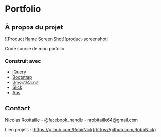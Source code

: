 # Portfolio

<!-- À propos du projet -->
## À propos du projet

[![Product Name Screen Shot][product-screenshot]](https://example.com)

Code source de mon porfolio.


### Construit avec

* [jQuery](https://jquery.com/)
* [Bootstrap](https://getbootstrap.com/)
* [SmoothScroll](js/SmoothScroll.js)
* [Slick](https://kenwheeler.github.io/slick/)
* [Aos](https://michalsnik.github.io/aos/)


<!-- CONTACT -->
## Contact

Nicolas Robitaille - [@facebook_handle](https://www.facebook.com/nicolas.robitaille.96) - nrobitaille64@gmail.com

Lien projets : [https://github.com/RobbNick](https://github.com/RobbNick)

<!-- MARKDOWN LINKS & IMAGES -->
<!-- https://www.markdownguide.org/basic-syntax/#reference-style-links -->
[contributors-shield]: https://img.shields.io/github/contributors/github_username/repo.svg?style=for-the-badge
[contributors-url]: https://github.com/github_username/repo/graphs/contributors
[forks-shield]: https://img.shields.io/github/forks/github_username/repo.svg?style=for-the-badge
[forks-url]: https://github.com/github_username/repo/network/members
[stars-shield]: https://img.shields.io/github/stars/github_username/repo.svg?style=for-the-badge
[stars-url]: https://github.com/github_username/repo/stargazers
[issues-shield]: https://img.shields.io/github/issues/github_username/repo.svg?style=for-the-badge
[issues-url]: https://github.com/github_username/repo/issues
[license-shield]: https://img.shields.io/github/license/github_username/repo.svg?style=for-the-badge
[license-url]: https://github.com/github_username/repo/blob/master/LICENSE.txt
[linkedin-shield]: https://img.shields.io/badge/-LinkedIn-black.svg?style=for-the-badge&logo=linkedin&colorB=555
[linkedin-url]: https://linkedin.com/in/github_username
